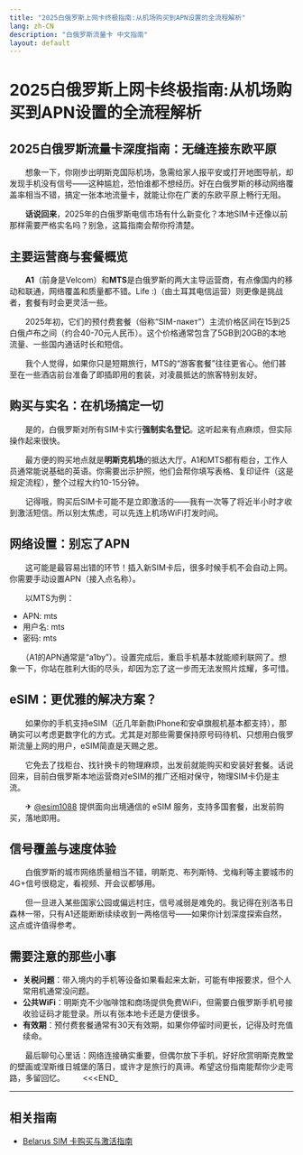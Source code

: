 ```yaml
---
title: "2025白俄罗斯上网卡终极指南:从机场购买到APN设置的全流程解析"
lang: zh-CN
description: "白俄罗斯流量卡 中文指南"
layout: default
---
```

# 2025白俄罗斯上网卡终极指南:从机场购买到APN设置的全流程解析

## 2025白俄罗斯流量卡深度指南：无缝连接东欧平原

　　想象一下，你刚步出明斯克国际机场，急需给家人报平安或打开地图导航，却发现手机没有信号——这种尴尬，恐怕谁都不想经历。好在白俄罗斯的移动网络覆盖率相当不错，搞定一张本地流量卡，就能让你在广袤的东欧平原上畅行无阻。

　　**话说回来**，2025年的白俄罗斯电信市场有什么新变化？本地SIM卡还像以前那样需要严格实名吗？别急，这篇指南会帮你捋清楚。

## 主要运营商与套餐概览

　　**A1**（前身是Velcom）和**MTS**是白俄罗斯的两大主导运营商，有点像国内的移动和联通，网络覆盖和质量都不错。Life :)（由土耳其电信运营）则更像是挑战者，套餐有时会更灵活一些。

　　2025年初，它们的预付费套餐（俗称“SIM-пакет”）主流价格区间在15到25白俄卢布之间（约合40-70元人民币）。这个价格通常包含了5GB到20GB的本地流量、一些国内通话时长和短信。

　　我个人觉得，如果你只是短期旅行，MTS的“游客套餐”往往更省心。他们甚至在一些酒店前台准备了即插即用的套装，对凌晨抵达的旅客特别友好。

## 购买与实名：在机场搞定一切

　　是的，白俄罗斯对所有SIM卡实行**强制实名登记**。这听起来有点麻烦，但实际操作起来很快。

　　最方便的购买地点就是**明斯克机场**的抵达大厅。A1和MTS都有柜台，工作人员通常能说基础的英语。你需要出示护照，他们会帮你填写表格、复印证件（这是规定流程），整个过程大约10-15分钟。

　　记得哦，购买后SIM卡可能不是立即激活的——我有一次等了将近半小时才收到激活短信。所以别太焦虑，可以先连上机场WiFi打发时间。

## 网络设置：别忘了APN

　　这可能是最容易出错的环节！插入新SIM卡后，很多时候手机不会自动上网。你需要手动设置APN（接入点名称）。

　　以MTS为例：
- APN: mts
- 用户名: mts
- 密码: mts

　　（A1的APN通常是“a1by”）。设置完成后，重启手机基本就能顺利联网了。想象一下，你站在胜利大街的尽头，却因为忘了这一步而无法发照片炫耀，多可惜。

## eSIM：更优雅的解决方案？

　　如果你的手机支持eSIM（近几年新款iPhone和安卓旗舰机基本都支持），那确实可以考虑更数字化的方式。尤其是对那些需要保持原号码待机、只想用白俄罗斯流量上网的用户，eSIM简直是天赐之恩。

　　它免去了找柜台、找针换卡的物理麻烦，出发前就能购买和安装好套餐。话说回来，目前白俄罗斯本地运营商对eSIM的推广还相对保守，物理SIM卡仍是主流。

　　✈ [@esim1088](https://t.me/s/esim1088) 提供面向出境通信的 eSIM 服务，支持多国套餐，出发前购买，落地即用。

## 信号覆盖与速度体验

　　白俄罗斯的城市网络质量相当不错，明斯克、布列斯特、戈梅利等主要城市的4G+信号很稳定，看视频、开会议都够用。

　　但一旦进入某些国家公园或偏远村庄，信号减弱是难免的。我记得在别洛韦日森林一带，只有A1还能断断续续收到一两格信号——如果你计划深度探索自然，这点或许值得参考。

## 需要注意的那些小事

- **关税问题**：带入境内的手机等设备如果看起来太新，可能有申报要求，但个人常用机通常没问题。
- **公共WiFi**：明斯克不少咖啡馆和商场提供免费WiFi，但需要白俄罗斯手机号接收验证码才能登录。所以有张本地卡还是方便很多。
- **有效期**：预付费套餐通常有30天有效期，如果你停留时间更长，记得及时充值续命。

　　最后聊句心里话：网络连接确实重要，但偶尔放下手机，好好欣赏明斯克教堂的壁画或涅斯维日城堡的落日，或许才是旅行的真谛。希望这份指南能帮你少走弯路，多留回忆。
　　<<<END_

<!-- crosslink -->
---

## 相关指南

- [Belarus SIM 卡购买与激活指南](https://faciylike.github.io/belarus-sim-guides)
